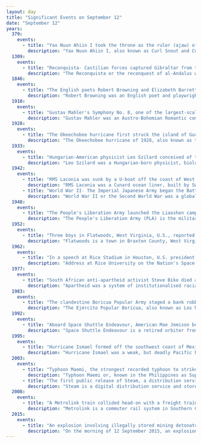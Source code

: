 ```yaml
---
layout: day
title: "Significant Events on September 12"
date: "September 12"
years:
  379:
    events:
      - title: "Yax Nuun Ahiin I took the throne as the ruler (ajaw) of the Mayan city of Tikal."
        description: "Yax Nuun Ahiin I, also known as Curl Snout and Curl Nose, was a 4th-century ruler of the Maya city of Tikal. His name, when transcribed, is YAX-?-AH-N, translated 'First ? Crocodile'. He took the throne on 12 September 379 and reigned until his death. He is referred to by the Mayan title ajaw, meaning lord."
  1309:
    events:
      - title: "Reconquista- Castilian forces captured Gibraltar from the Emirate of Granada."
        description: "The Reconquista or the reconquest of al-Andalus was a series of military and cultural campaigns that European Christian kingdoms waged against the Muslim kingdoms following the Muslim conquest of the Iberian Peninsula by the Umayyad Caliphate, culminating in the reign of the Catholic Monarchs of Spain. The beginning of the Reconquista is traditionally dated to the Battle of Covadonga, in which an Asturian army achieved the first Christian victory over the forces of the Umayyad Caliphate since the beginning of the military invasion. The Reconquista ended in 1492 with the fall of the Nasrid kingdom of Granada to the Catholic Monarchs."
  1846:
    events:
      - title: "The English poets Robert Browning and Elizabeth Barrett Browning (both pictured) married in secret to avoid their disapproving families before moving to Italy."
        description: "Robert Browning was an English poet and playwright whose dramatic monologues put him high among the Victorian poets. He was noted for irony, characterization, dark humour, social commentary, historical settings and challenging vocabulary and syntax."
  1910:
    events:
      - title: "Gustav Mahler's Symphony No. 8, one of the largest-scale choral works in the classical concert repertoire and popularly known as the 'Symphony of a Thousand', was first performed in Munich (1916 performers pictured)."
        description: "Gustav Mahler was an Austro-Bohemian Romantic composer, and one of the leading conductors of his generation. As a composer he acted as a bridge between the 19th-century Austro-German tradition and the modernism of the early 20th century. While in his lifetime his status as a conductor was established beyond question, his own music gained wide popularity only after periods of relative neglect, which included a ban on its performance in much of Europe during the Nazi era. After 1945 his compositions were rediscovered by a new generation of listeners; Mahler then became one of the most frequently performed and recorded of all composers, a position he has sustained into the 21st century."
  1928:
    events:
      - title: "The Okeechobee hurricane first struck the island of Guadeloupe; eventually it reached the United States and caused over 4,000 deaths overall."
        description: "The Okeechobee hurricane of 1928, also known as the San Felipe Segundo hurricane, was one of the deadliest hurricanes in the recorded history of the North Atlantic basin, and the fourth deadliest hurricane in the United States, only behind the 1900 Galveston hurricane, 1899 San Ciriaco hurricane, and Hurricane Maria. The hurricane killed an estimated 2,500 people in the United States; most of the fatalities occurred in the state of Florida, particularly in Lake Okeechobee. It was the fourth tropical cyclone, third hurricane, the only major hurricane of the 1928 Atlantic hurricane season, and remains the deadliest disaster in Florida’s history to date. It developed off the west coast of Africa on September 6 as a tropical depression, but it strengthened into a tropical storm later that day, shortly before passing south of the Cape Verde islands. Further intensification was slow and halted late on September 7. About 48 hours later, the storm strengthened and became a Category 1 hurricane on the Saffir–Simpson hurricane wind scale. Still moving westward, the system reached Category 4 intensity before striking Guadeloupe on September 12, where it brought great destruction and resulted in 1,200 deaths. The islands of Martinique, Montserrat, and Nevis also reported damage and fatalities, but not nearly as severe as in Guadeloupe."
  1933:
    events:
      - title: "Hungarian-American physicist Leo Szilard conceived of the idea of the nuclear chain reaction while waiting for a traffic light in Bloomsbury, London."
        description: "Leo Szilard was a Hungarian-born physicist, biologist and inventor who made numerous important discoveries in nuclear physics and the biological sciences. He conceived the nuclear chain reaction in 1933, and patented the idea in 1936. In late 1939 he wrote the letter for Albert Einstein's signature that resulted in the Manhattan Project that built the atomic bomb, and then in 1944 wrote the Szilard petition asking President Truman to demonstrate the bomb without dropping it on civilians. According to György Marx, he was one of the Hungarian scientists known as The Martians."
  1942:
    events:
      - title: "RMS Laconia was sunk by a U-boat off the coast of West Africa, which then attempted to rescue the passengers as it was acting under the old prize rules."
        description: "RMS Laconia was a Cunard ocean liner, built by Swan, Hunter & Wigham Richardson as a successor of the 1911–1917 RMS Laconia. The new ship was launched on 9 April 1921, and made her maiden voyage on 25 May 1922 from Southampton to New York City. At the outbreak of the Second World War she was converted into an armed merchant cruiser, and later a troopship. She was sunk in the South Atlantic Ocean on 12 September 1942 by U-156. Some estimates of the death toll have suggested that over 1,658 people were killed when the Laconia sank. Hartenstein staged a rescue of the passengers and the crew of Laconia, which involved additional German U-boats and became known as the Laconia incident."
      - title: "World War II- The Imperial Japanese Army began the Battle of Edson's Ridge in an effort to retake Henderson Field on Guadalcanal in the Solomon Islands from the Allies."
        description: "World War II or the Second World War was a global conflict between two coalitions- the Allies and the Axis powers. Nearly all of the world's countries participated, with many nations mobilising all resources in pursuit of total war. Tanks and aircraft played major roles, enabling the strategic bombing of cities and delivery of the first and only nuclear weapons ever used in war. World War II was the deadliest conflict in history, resulting in 70 to 85 million deaths, more than half of which were civilians. Millions died in genocides, including the Holocaust, and by massacres, starvation, and disease. After the Allied victory, Germany, Austria, Japan, and Korea were occupied, and German and Japanese leaders were tried for war crimes."
  1948:
    events:
      - title: "The People's Liberation Army launched the Liaoshen campaign, the first of the three major military campaigns during the late stage of the Chinese Civil War."
        description: "The People's Liberation Army (PLA) is the military of the Chinese Communist Party (CCP) and the People's Republic of China (PRC). It consists of four services—Ground Force, Navy, Air Force, and Rocket Force—and four arms—Aerospace Force, Cyberspace Force, Information Support Force, and Joint Logistics Support Force. It is led by the Central Military Commission (CMC) with its chairman as commander-in-chief."
  1952:
    events:
      - title: "Three boys in Flatwoods, West Virginia, U.S., reported seeing a ten-foot-tall (3 m) monster in the woods while investigating a UFO."
        description: "Flatwoods is a town in Braxton County, West Virginia, United States, located approximately one mile from exit 67 of Interstate 79."
  1962:
    events:
      - title: "In a speech at Rice Stadium in Houston, U.S. president John F. Kennedy reiterated an aspiration to land a man on the Moon before 1970."
        description: "Address at Rice University on the Nation's Space Effort, commonly known by the sentence in the middle of the speech 'We choose to go to the Moon', was a speech on September 12, 1962, by John F. Kennedy, the President of the United States. The aim was to bolster public support for his proposal to land a man on the Moon before the end of the decade and bring him safely back to Earth. Kennedy gave the speech, largely written by presidential advisor and speechwriter Ted Sorensen, to a large crowd at Rice University Stadium in Houston, Texas."
  1977:
    events:
      - title: "South African anti-apartheid activist Steve Biko died after being beaten in police custody in Port Elizabeth."
        description: "Apartheid was a system of institutionalised racial segregation that existed in South Africa and South West Africa from 1948 to the early 1990s. It was characterised by an authoritarian political culture based on baasskap, which ensured that South Africa was dominated politically, socially, and economically by the nation's minority white population. Under this minoritarian system, white citizens held the highest status, followed by Indians, Coloureds and black Africans, in that order. The economic legacy and social effects of apartheid continue to the present day, particularly inequality."
  1983:
    events:
      - title: "The clandestine Boricua Popular Army staged a bank robbery in West Hartford, Connecticut, making off with $7 million in the largest cash theft in U.S. history at the time."
        description: "The Ejército Popular Boricua, also known as Los Macheteros, is a clandestine militant and insurgent organization based in Puerto Rico, with cells in the broader US and other nations. It campaigns for, and supports, the independence of Puerto Rico from the United States."
  1992:
    events:
      - title: "Aboard Space Shuttle Endeavour, American Mae Jemison became the first Black woman to travel to space."
        description: "Space Shuttle Endeavour is a retired orbiter from NASA's Space Shuttle program and the fifth and final operational Shuttle built. It embarked on its first mission, STS-49, in May 1992 and its 25th and final mission, STS-134, in May 2011. STS-134 was expected to be the final mission of the Space Shuttle program, but with the authorization of STS-135 by the United States Congress, Atlantis became the last shuttle to fly."
  1995:
    events:
      - title: "Hurricane Ismael formed off the southwest coast of Mexico; it went on to kill over a hundred people in the country."
        description: "Hurricane Ismael was a weak, but deadly Pacific hurricane that killed over one hundred people in northern Mexico in September of the 1995 Pacific hurricane season. It developed from a persistent area of deep convection on September 12, and steadily strengthened as it moved to the north-northwest. Ismael attained hurricane status on September 14 while located 210 miles (340 km) off the coast of Mexico. It continued to the north, and after passing a short distance east of Baja California Sur it made landfall on Topolobampo in the state of Sinaloa with winds of 80 mph (130 km/h). Ismael rapidly weakened over land, and dissipated on September 16 over northwestern Mexico. The remnants entered the United States and extended eastward into the Mid-Atlantic States."
  2003:
    events:
      - title: "Typhoon Maemi, the strongest recorded typhoon to strike South Korea, made landfall near Busan."
        description: "Typhoon Maemi or, known in the Philippines as Super Typhoon Pogi, was the most powerful typhoon to strike South Korea since record-keeping began in the country in 1904. Maemi formed on 4 September 2003, from a disturbance in a monsoon trough in the western Pacific Ocean. It slowly intensified into Tropical Storm Maemi while moving northwestward, becoming a typhoon on September 8. That day, favorable conditions facilitated more rapid strengthening; the storm developed a well-defined eye and reached peak maximum sustained winds of 195 km/h (121 mph). While near peak intensity, Maemi decelerated and began turning to the north-northeast. Soon after, the eyewall passed over the Japanese island of Miyako-jima on September 10 and produced an air pressure reading of 912 mbar (26.9 inHg), the fourth-lowest recorded in the nation. Due to warm waters, Maemi was able to maintain much of its intensity before it made landfall just west of Busan, South Korea, on September 12. The typhoon became extratropical in the Sea of Japan the next day, although its remnants persisted for several days, lashing northern Japan with strong winds."
      - title: "The first public release of Steam, a distribution service for computer games, was made available for download."
        description: "Steam is a digital distribution service and storefront developed by Valve. It was launched as a software client in September 2003 to provide game updates automatically for Valve's games and expanded to distributing third-party titles in late 2005. Steam offers various features, such as game server matchmaking with Valve Anti-Cheat (VAC) measures, social networking, and game streaming services. The Steam client functions include update maintenance, cloud storage, and community features such as direct messaging, an in-game overlay, discussion forums, and a virtual collectable marketplace. The storefront also offers productivity software, game soundtracks, videos, and sells hardware made by Valve, such as the Valve Index and the Steam Deck."
  2008:
    events:
      - title: "A Metrolink train collided head-on with a freight train in Los Angeles, California, resulting in 25 deaths and 135 injuries; the Metrolink driver had passed through a red signal, having likely been distracted by text messaging."
        description: "Metrolink is a commuter rail system in Southern California, serving Los Angeles, Orange, Riverside, San Bernardino, and Ventura counties, as well as to Oceanside in San Diego County. The system consists of eight lines and 69 stations operating on 545.6 miles (878.1 km) of track. This includes Arrow, which Metrolink operates under a contract with the San Bernardino County Transportation Authority (SBCTA)."
  2015:
    events:
      - title: "An explosion involving illegally stored mining detonators in Petlawad, India, killed 104 people and injured more than 150 others."
        description: "On the morning of 12 September 2015, an explosion in the town of Petlawad of the Jhabua district in the state of Madhya Pradesh of India killed 104 people. The cause of the explosion was attributed to illegally stored explosives that detonated, along with a cooking gas cylinder."
---
```

